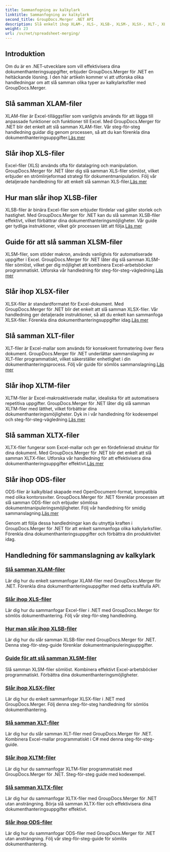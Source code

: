 ```yaml
---
title: Sammanfogning av kalkylark
linktitle: Sammanfogning av kalkylark
second_title: GroupDocs.Merger .NET API
description: Slå enkelt ihop XLAM-, XLS-, XLSB-, XLSM-, XLSX-, XLT-, XLTM-, XLTX- och ODS-filer i .NET med GroupDocs.Merger. Förenkla dokumenthanteringsuppgifter.
weight: 23
url: /sv/net/spreadsheet-merging/
---
```


## Introduktion

Om du är en .NET-utvecklare som vill effektivisera dina dokumenthanteringsuppgifter, erbjuder GroupDocs.Merger för .NET en heltäckande lösning. I den här artikeln kommer vi att utforska olika handledningar om att slå samman olika typer av kalkylarksfiler med GroupDocs.Merger.

## Slå samman XLAM-filer
 XLAM-filer är Excel-tilläggsfiler som vanligtvis används för att lägga till anpassade funktioner och funktioner till Excel. Med GroupDocs.Merger för .NET blir det enkelt att slå samman XLAM-filer. Vår steg-för-steg handledning guidar dig genom processen, så att du kan förenkla dina dokumenthanteringsuppgifter.[Läs mer](./merge-xlam-files/)

## Slår ihop XLS-filer
Excel-filer (XLS) används ofta för datalagring och manipulation. GroupDocs.Merger för .NET låter dig slå samman XLS-filer sömlöst, vilket erbjuder en strömlinjeformad strategi för dokumentmanipulation. Följ vår detaljerade handledning för att enkelt slå samman XLS-filer.[Läs mer](./merging-xls-files/)

## Hur man slår ihop XLSB-filer
 XLSB-filer är binära Excel-filer som erbjuder fördelar vad gäller storlek och hastighet. Med GroupDocs.Merger för .NET kan du slå samman XLSB-filer effektivt, vilket förbättrar dina dokumenthanteringsmöjligheter. Vår guide ger tydliga instruktioner, vilket gör processen lätt att följa.[Läs mer](./how-to-merge-xlsb-files/)

## Guide för att slå samman XLSM-filer
 XLSM-filer, som stöder makron, används vanligtvis för automatiserade uppgifter i Excel. GroupDocs.Merger för .NET låter dig slå samman XLSM-filer sömlöst, vilket ger dig möjlighet att kombinera Excel-arbetsböcker programmatiskt. Utforska vår handledning för steg-för-steg-vägledning.[Läs mer](./guide-merging-xlsm-files/)

## Slår ihop XLSX-filer
XLSX-filer är standardformatet för Excel-dokument. Med GroupDocs.Merger för .NET blir det enkelt att slå samman XLSX-filer. Vår handledning ger detaljerade instruktioner, så att du enkelt kan sammanfoga XLSX-filer. Förenkla dina dokumenthanteringsuppgifter idag.[Läs mer](./merging-xlsx-files/)

## Slå samman XLT-filer
 XLT-filer är Excel-mallar som används för konsekvent formatering över flera dokument. GroupDocs.Merger för .NET underlättar sammanslagning av XLT-filer programmatiskt, vilket säkerställer enhetlighet i din dokumenthanteringsprocess. Följ vår guide för sömlös sammanslagning.[Läs mer](./merge-xlt-files/)

## Slår ihop XLTM-filer
 XLTM-filer är Excel-makroaktiverade mallar, idealiska för att automatisera repetitiva uppgifter. GroupDocs.Merger för .NET låter dig slå samman XLTM-filer med lätthet, vilket förbättrar dina dokumenthanteringsmöjligheter. Dyk in i vår handledning för kodexempel och steg-för-steg-vägledning.[Läs mer](./merging-xltm-files/)

## Slå samman XLTX-filer
XLTX-filer fungerar som Excel-mallar och ger en fördefinierad struktur för dina dokument. Med GroupDocs.Merger för .NET blir det enkelt att slå samman XLTX-filer. Utforska vår handledning för att effektivisera dina dokumenthanteringsuppgifter effektivt.[Läs mer](./merge-xltx-files/)

## Slår ihop ODS-filer
 ODS-filer är kalkylblad skapade med OpenDocument-format, kompatibla med olika kontorssviter. GroupDocs.Merger för .NET förenklar processen att slå samman ODS-filer och erbjuder sömlösa dokumentmanipuleringsmöjligheter. Följ vår handledning för smidig sammanslagning.[Läs mer](./merging-ods-files/)

Genom att följa dessa handledningar kan du utnyttja kraften i GroupDocs.Merger för .NET för att enkelt sammanfoga olika kalkylarksfiler. Förenkla dina dokumenthanteringsuppgifter och förbättra din produktivitet idag.
## Handledning för sammanslagning av kalkylark
### [Slå samman XLAM-filer](./merge-xlam-files/)
Lär dig hur du enkelt sammanfogar XLAM-filer med GroupDocs.Merger för .NET. Förenkla dina dokumenthanteringsuppgifter med detta kraftfulla API.
### [Slår ihop XLS-filer](./merging-xls-files/)
Lär dig hur du sammanfogar Excel-filer i .NET med GroupDocs.Merger för sömlös dokumenthantering. Följ vår steg-för-steg handledning.
### [Hur man slår ihop XLSB-filer](./how-to-merge-xlsb-files/)
Lär dig hur du slår samman XLSB-filer med GroupDocs.Merger för .NET. Denna steg-för-steg-guide förenklar dokumentmanipuleringsuppgifter.
### [Guide för att slå samman XLSM-filer](./guide-merging-xlsm-files/)
Slå samman XLSM-filer sömlöst. Kombinera effektivt Excel-arbetsböcker programmatiskt. Förbättra dina dokumenthanteringsmöjligheter.
### [Slår ihop XLSX-filer](./merging-xlsx-files/)
Lär dig hur du enkelt sammanfogar XLSX-filer i .NET med GroupDocs.Merger. Följ denna steg-för-steg handledning för sömlös dokumenthantering.
### [Slå samman XLT-filer](./merge-xlt-files/)
Lär dig hur du slår samman XLT-filer med GroupDocs.Merger för .NET. Kombinera Excel-mallar programmatiskt i C# med denna steg-för-steg-guide.
### [Slår ihop XLTM-filer](./merging-xltm-files/)
Lär dig hur du sammanfogar XLTM-filer programmatiskt med GroupDocs.Merger för .NET. Steg-för-steg guide med kodexempel.
### [Slå samman XLTX-filer](./merge-xltx-files/)
Lär dig hur du sammanfogar XLTX-filer med GroupDocs.Merger för .NET utan ansträngning. Börja slå samman XLTX-filer och effektivisera dina dokumenthanteringsuppgifter effektivt.
### [Slår ihop ODS-filer](./merging-ods-files/)
Lär dig hur du sammanfogar ODS-filer med GroupDocs.Merger för .NET utan ansträngning. Följ vår steg-för-steg-guide för sömlös dokumenthantering.